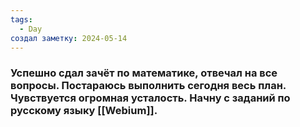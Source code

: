 ```yaml
---
tags:
  - Day
создал заметку: 2024-05-14
---
```

### Успешно сдал зачёт по математике, отвечал на все вопросы. Постараюсь выполнить сегодня весь план. Чувствуется огромная усталость. Начну с заданий по русскому языку [[Webium]].
